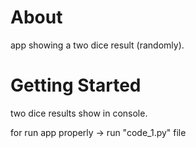 # About

app showing a two dice result (randomly).


# Getting Started
two dice results show in console.<br>

for run app properly -> run "code_1.py" file
